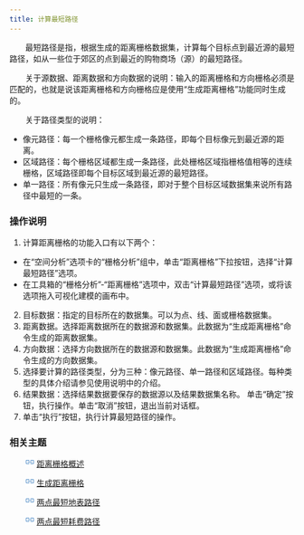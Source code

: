 ```yaml
---
title: 计算最短路径
---
```


　　最短路径是指，根据生成的距离栅格数据集，计算每个目标点到最近源的最短路径，如从一些位于郊区的点到最近的购物商场（源）的最短路径。

　　关于源数据、距离数据和方向数据的说明：输入的距离栅格和方向栅格必须是匹配的，也就是说该距离栅格和方向栅格应是使用“生成距离栅格”功能同时生成的。

　　关于路径类型的说明：

 - 像元路径：每一个栅格像元都生成一条路径，即每个目标像元到最近源的距离。 
 - 区域路径：每个栅格区域都生成一条路径，此处栅格区域指栅格值相等的连续栅格，区域路径即每个目标区域到最近源的最短路径。 
 - 单一路径：所有像元只生成一条路径，即对于整个目标区域数据集来说所有路径中最短的一条。 

### 操作说明

1. 计算距离栅格的功能入口有以下两个：
 - 在“空间分析”选项卡的“栅格分析”组中，单击“距离栅格”下拉按钮，选择“计算最短路径”选项。
  - 在工具箱的“栅格分析”-“距离栅格”选项中，双击“计算最短路径”选项，或将该选项拖入可视化建模的画布中。

2. 目标数据：指定的目标所在的数据集。可以为点、线、面或栅格数据集。 
3. 距离数据。选择距离数据所在的数据源和数据集。此数据为“生成距离栅格”命令生成的距离数据集。 
4. 方向数据：选择方向数据所在的数据源和数据集。此数据为“生成距离栅格”命令生成的方向数据集。 
5. 选择要计算的路径类型，分为三种：像元路径、单一路径和区域路径。每种类型的具体介绍请参见使用说明中的介绍。 
6. 结果数据：选择结果数据要保存的数据源以及结果数据集名称。 
单击“确定”按钮，执行操作。单击“取消”按钮，退出当前对话框。 
7. 单击“执行”按钮，执行计算最短路径的操作。


### 相关主题  

 
　　![](../img/smalltitle.png) [距离栅格概述](AboutRasterDistance.html)  

　　![](../img/smalltitle.png) [生成距离栅格](CreateRasterDistance.html)
   
　　![](../img/smalltitle.png) [两点最短地表路径](TwoPointDis.html) 
   
　　![](../img/smalltitle.png) [两点最短耗费路径](TwoPointCostDis.html)    
 

